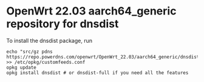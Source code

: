 OpenWrt 22.03 aarch64_generic repository for dnsdist
========

To install the dnsdist package, run

```
echo "src/gz pdns https://repo.powerdns.com/openwrt/OpenWrt_22.03/aarch64_generic/dnsdist" >> /etc/opkg/customfeeds.conf
opkg update
opkg install dnsdist # or dnsdist-full if you need all the features
```

